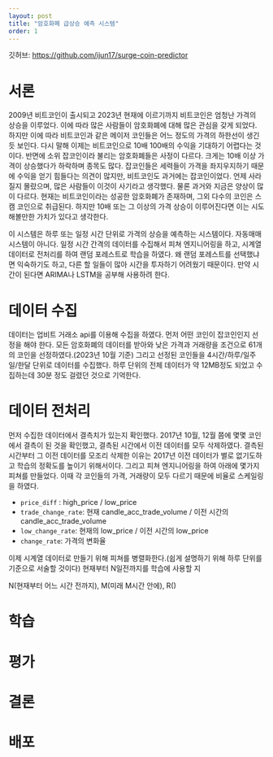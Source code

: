 ```yaml
---
layout: post
title: "암호화폐 급상승 예측 시스템"
order: 1
---
```


깃허브: https://github.com/ijun17/surge-coin-predictor

# 서론

2009년 비트코인이 출시되고 2023년 현재에 이르기까지 비트코인은 엄청난 가격의 상승을 이루었다. 이에 따라 많은 사람들이 암호화폐에 대해 많은 관심을 갖게 되었다. 하지만 이에 따라 비트코인과 같은 메이저 코인들은 어느 정도의 가격의 하한선이 생긴 듯 보인다. 다시 말해 이제는 비트코인으로 10배 100배의 수익을 기대하기 어렵다는 것이다. 반면에 소위 잡코인이라 불리는 암호화폐들은 사정이 다르다. 크게는 10배 이상 가격이 상승했다가 하락하며 종목도 많다. 잡코인들은 세력들이 가격을 좌지우지하기 때문에 수익을 얻기 힘들다는 의견이 많지만, 비트코인도 과거에는 잡코인이었다. 언제 사라질지 몰랐으며, 많은 사람들이 이것이 사기라고 생각했다. 물론 과거와 지금은 양상이 많이 다르다. 현재는 비트코인이라는 성공한 암호화폐가 존재하며, 그외 다수의 코인은 스캠 코인으로 취급된다. 하지만 10배 또는 그 이상의 가격 상승이 이루어진다면 이는 시도해볼만한 가치가 있다고 생각한다. 

이 시스템은 하루 또는 일정 시간 단위로 가격의 상승을 예측하는 시스템이다. 자동매매 시스템이 아니다. 일정 시간 간격의 데이터를 수집해서 피쳐 엔지니어링을 하고, 시계열 데이터로 전처리를 하여 랜덤 포레스트로 학습을 하였다. 왜 랜덤 포레스트를 선택했냐면 익숙하기도 하고, 다른 할 일들이 많아 시간을 투자하기 어려웠기 때문이다. 만약 시간이 된다면 ARIMA나 LSTM을 공부해 사용하려 한다.  

# 데이터 수집

데이터는 업비트 거래소 api를 이용해 수집을 하였다. 먼저 어떤 코인이 잡코인인지 선정을 해야 한다. 모든 암호화폐의 데이터를 받아와 낮은 가격과 거래량을 조건으로 61개의 코인을 선정하였다.(2023년 10월 기준) 그리고 선정된 코인들을 4시간/하루/일주일/한달 단위로 데이터를 수집했다. 하루 단위의 전체 데이터가 약 12MB정도 되었고 수집하는데 30분 정도 걸렸던 것으로 기억한다. 

# 데이터 전처리

먼저 수집한 데이터에서 결측치가 있는지 확인했다. 2017년 10월, 12월 쯤에 몇몇 코인에서 결측이 된 것을 확인했고, 결측된 시간에서 이전 데이터를 모두 삭제하였다. 결측된 시간부터 그 이전 데이터를 모조리 삭제한 이유는 2017년 이전 데이터가 별로 없기도하고 학습의 정확도를 높이기 위해서이다. 그리고 피쳐 엔지니어링을 하여 아래에 몇가지 피쳐를 만들었다. 이때 각 코인들의 가격, 거래량이 모두 다르기 때문에 비율로 스케일링을 하였다. 

* `price_diff` : high_price / low_price
* `trade_change_rate`: 현재 candle_acc_trade_volume / 이전 시간의 candle_acc_trade_volume
* `low_change_rate`: 현재의 low_price / 이전 시간의 low_price
* `change_rate`: 가격의 변화율

이제 시계열 데이터로 만들기 위해 피쳐를 병렬화한다.(쉽게 설명하기 위해 하루 단위를 기준으로 서술할 것이다) 현재부터 N일전까지를 학습에 사용할 지 

N(현재부터 어느 시간 전까지), M(미래 M시간 안에), R()


# 학습

# 평가

# 결론

# 배포
